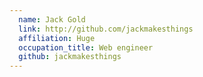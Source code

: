 ```yaml
---
  name: Jack Gold
  link: http://github.com/jackmakesthings
  affiliation: Huge
  occupation_title: Web engineer
  github: jackmakesthings
---
```

